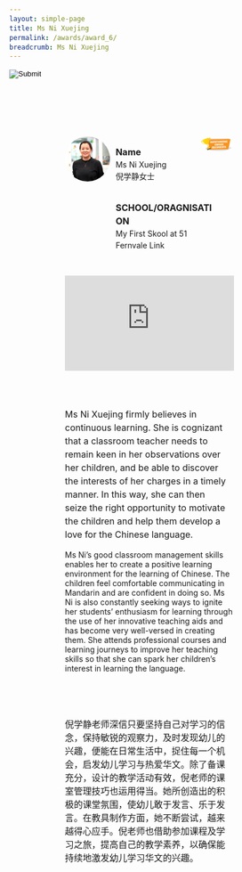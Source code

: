 ```yaml
---
layout: simple-page
title: Ms Ni Xuejing
permalink: /awards/award_6/
breadcrumb: Ms Ni Xuejing
---
```


<style>
    .wrapper {
        display: grid;
        margin-top: 50px;
        margin-left: 100px;
        margin-right: 100px;
        grid-template-columns: 10% 10% 10% 10% 10% 10% 10% 10% 10% 10%;
        grid-template-rows: 100px 100px auto auto auto;
    }

   .item1 {
        grid-column-start: 1;
        grid-column-end: 4;
        grid-row-start: 1;
        grid-row-end: 3;
        /* text-align: center; */
        margin-right: 10px;
    }

   .item2 {
        grid-column-start: 4;
        grid-column-end: 9;
        grid-row-start: 1;
        grid-row-end: 2;
        /* text-align: center; */
    }

   .item3 {
        grid-column-start: 4;
        grid-column-end: 10;
        grid-row-start: 2;
        grid-row-end: 3;
        /* text-align: center; */
    }

   .item4 {
        grid-column-start: 9;
        grid-column-end: 11;
        grid-row-start: 1;
        grid-row-end: 2;
        /* text-align: center; */
    }

   .item5 {
        grid-column-start: 1;
        grid-column-end: 11;
        grid-row-start: 3;
        grid-row-end: 4;
        margin-top: 50px;
        position:relative;
        padding-top:56.25%;
    }

   .item6 {
        grid-column-start: 1;
        grid-column-end: 11;
        grid-row-start: 4;
        grid-row-end: 5;
        margin-top: 50px;
        /* text-align: center; */
    }
    
   .item7 {
        grid-column-start: 1;
        grid-column-end: 11;
        grid-row-start: 5;
        grid-row-end: 6;
        margin-top: 50px;
        /* text-align: center; */
    }
</style>

<script>
        function goBack() {
          window.history.back();
        }
        </script>

<input type="image" name="btnBack" id="btnBack" onclick="goBack()" src="https://event-reg.biz/DefaultBanner/images/MTLS2019/btnBack.png" style="height:70px;">


<div class="wrapper">
        <div class="item1">
            <img style="border-radius: 50%; width: 100%;" src="/images/Ms Ni Xuejing_square.jpg">
        </div>

   <div class="item2">
                <p style="font-weight: bold;margin-bottom: 0px;font-size: 16px;line-height: 1.5;">Name</p>
                <p style="margin-top: 0px;font-size: 14px;line-height: 1.5;">
                  Ms Ni Xuejing<br>
                倪学静女士</p>
        </div>

   <div class="item3">
                <p style="font-weight: bold;margin-bottom: 0px;font-size: 16px;line-height: 1.5;">SCHOOL/ORAGNISATION</p>
                <p style="margin-top: 0px;font-size: 14px;line-height: 1.5;">
                  My First Skool at 51 Fernvale Link
  </p>
        </div>

   <div class="item4">
                <img style="border-radius: 50%; width: 200px;" src="/images/Outstanding.PNG">
   </div>


   <div class="item5">
                <iframe style="position:absolute;top:0;left:0;width:100%;height:100%;" src="https://www.youtube.com/embed/2bx6xRAawaM" frameborder="0" allow="accelerometer; autoplay; encrypted-media; gyroscope; picture-in-picture" allowfullscreen></iframe>
   </div>
   
   <div class="item6">
            <p style="margin-right: 10px;font-size: 16px;line-height: 1.5;">
              Ms Ni Xuejing firmly believes in continuous learning. She is cognizant that a classroom teacher needs to remain keen in her observations over her children, and be able to discover the interests of her charges in a timely manner. In this way, she can then seize the right opportunity to motivate the children and help them develop a love for the Chinese language. 

Ms Ni’s good classroom management skills enables her to create a positive learning environment for the learning of Chinese. The children feel comfortable communicating in Mandarin and are confident in doing so. Ms Ni is also constantly seeking ways to ignite her students’ enthusiasm for learning through the use of her innovative teaching aids and has become very well-versed in creating them. She attends professional courses and learning journeys to improve her teaching skills so that she can spark her children’s interest in learning the language.
</p>
        </div>

   <div class="item7">
                <p style="margin-right: 10px;font-size: 16px;line-height: 1.5;">
                  倪学静老师深信只要坚持自己对学习的信念，保持敏锐的观察力，及时发现幼儿的兴趣，便能在日常生活中，捉住每一个机会，启发幼儿学习与热爱华文。除了备课充分，设计的教学活动有效，倪老师的课室管理技巧也运用得当。她所创造出的积极的课堂氛围，使幼儿敢于发言、乐于发言。在教具制作方面，她不断尝试，越来越得心应手。倪老师也借助参加课程及学习之旅，提高自己的教学素养，以确保能持续地激发幼儿学习华文的兴趣。
 </p>
        </div>
</div>
